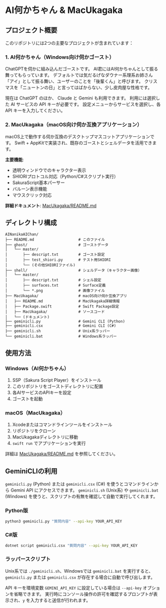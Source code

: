 # AI何かちゃん & MacUkagaka

## プロジェクト概要

このリポジトリには2つの主要なプロジェクトが含まれています：

### 1. AI何かちゃん（Windows向け伺かゴースト）
ChatGPTを伺かに組み込んだゴーストです。
AI君にはAI何かちゃんとして振る舞ってもらっています。
デフォルトでは気だるげなダウナー系理系お姉さん「アイ」として振る舞い、ユーザーのことを「後輩くん」と呼びます。
クリスマスを「ニュートンの日」と言ってはばからない、少し皮肉屋な性格です。

現在は ChatGPT のほか、 Claude と Gemini も利用できます。
利用には選択した AI サービスの API キーが必要です。
設定メニューからサービスを選択し、各 API キーを入力してください。

### 2. MacUkagaka（macOS向け伺か互換アプリケーション）
macOS上で動作する伺か互換のデスクトップマスコットアプリケーションです。
Swift + AppKitで実装され、既存のゴーストとシェルデータを活用できます。

**主要機能**:
- 透明ウィンドウでのキャラクター表示
- SHIORIプロトコル対応（Python/C#スクリプト実行）
- SakuraScript基本パーサー
- バルーン表示機能
- マウスクリック対応

**詳細ドキュメント**: [MacUkagaka/README.md](MacUkagaka/README.md)

## ディレクトリ構成

```
AINanikaAIChan/
├── README.md                    # このファイル
├── ghost/                       # ゴーストデータ
│   └── master/
│       ├── descript.txt         # ゴースト設定
│       ├── test_shiori.py       # テスト用SHIORI
│       └── (その他SHIORIファイル)
├── shell/                       # シェルデータ（キャラクター画像）
│   └── master/
│       ├── descript.txt         # シェル設定
│       ├── surfaces.txt         # Surface定義
│       └── *.png                # 画像ファイル
├── MacUkagaka/                  # macOS向け伺か互換アプリ
│   ├── README.md                # MacUkagaka詳細情報
│   ├── Package.swift            # Swift Package設定
│   ├── MacUkagaka/              # ソースコード
│   └── (ドキュメント)
├── geminicli.py                 # Gemini CLI (Python)
├── geminicli.csx                # Gemini CLI (C#)
├── geminicli.sh                 # Unix系ラッパー
└── geminicli.bat                # Windows系ラッパー
```

## 使用方法

### Windows（AI何かちゃん）
1. SSP（Sakura Script Player）をインストール
2. このリポジトリをゴーストディレクトリに配置
3. 各AIサービスのAPIキーを設定
4. ゴーストを起動

### macOS（MacUkagaka）
1. Xcodeまたはコマンドラインツールをインストール
2. リポジトリをクローン
3. MacUkagakaディレクトリに移動
4. `swift run` でアプリケーションを実行

詳細は [MacUkagaka/README.md](MacUkagaka/README.md) を参照してください。

## GeminiCLIの利用

`geminicli.py` (Python) または `geminicli.csx` (C#) を使うとコマンドラインから Gemini API にアクセスできます。
`geminicli.sh` (Unix系) や `geminicli.bat` (Windows) を使うと、スクリプトの有無を確認して自動で実行してくれます。

### Python版
```bash
python3 geminicli.py "質問内容" --api-key YOUR_API_KEY
```

### C#版
```bash
dotnet script geminicli.csx "質問内容" --api-key YOUR_API_KEY
```

### ラッパースクリプト
Unix系では `./geminicli.sh`、Windowsでは `geminicli.bat` を実行すると、
`geminicli.py` または `geminicli.csx` が存在する場合に自動で呼び出します。

API キーを環境変数 `GEMINI_API_KEY` に設定している場合は `--api-key` オプションを省略できます。
実行時にコンソール操作の許可を確認するプロンプトが表示され、`y` を入力すると送信が行われます。
